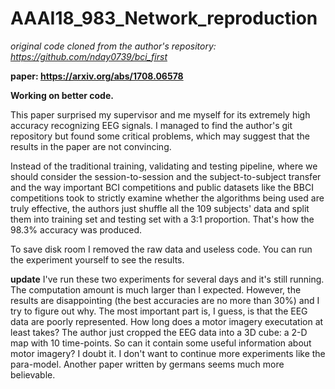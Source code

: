 # AAAI18_983_Network_reproduction
*original code cloned from the author's repository: https://github.com/nday0739/bci_first*

**paper: https://arxiv.org/abs/1708.06578**


**Working on better code.**

This paper surprised my supervisor and me myself for its extremely high accuracy recognizing EEG signals. I managed to find the author's git repository but found some critical problems, which may suggest that the results in the paper are not convincing.

Instead of the traditional training, validating and testing pipeline, where we should consider the session-to-session and the subject-to-subject transfer and the way important BCI competitions and public datasets like the BBCI competitions took to strictly examine whether the algorithms being used are truly effective, the authors just shuffle all the 109 subjects' data and split them into training set and testing set with a 3:1 proportion. That's how the 98.3% accuracy was produced.

To save disk room I removed the raw data and useless code.
You can run the experiment yourself to see the results.


**update**
I've run these two experiments for several days and it's still running. The computation amount is much larger than I expected. However, the results are disappointing (the best accuracies are no more than 30%) and I try to figure out why.
The most important part is, I guess, is that the EEG data are poorly represented. How long does a motor imagery executation at least takes? The author just cropped the EEG data into a 3D cube: a 2-D map with 10 time-points. So can it contain some useful information about motor imagery? I doubt it.
I don't want to continue more experiments like the para-model. Another paper written by germans seems much more believable.